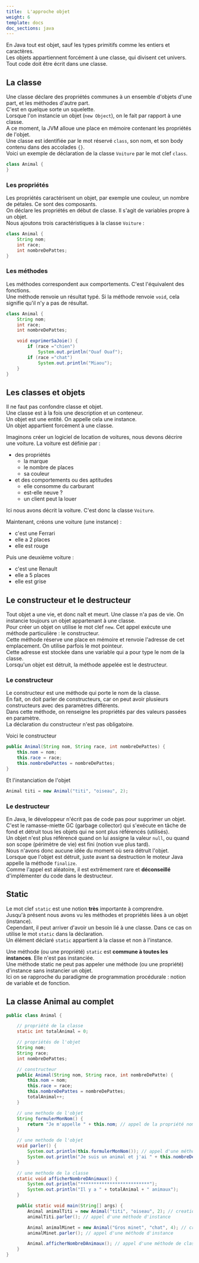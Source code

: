 ```yaml
---
title:  L'approche objet
weight: 6
template: docs
doc_sections: java
---
```


En Java tout est objet, sauf les types primitifs comme les entiers et caractères.  
Les objets appartiennent forcément à une classe, qui divisent cet univers.
Tout code doit être écrit dans une classe.  

## La classe

Une classe déclare des propriétés communes à un ensemble d'objets d'une part, et les méthodes d'autre part.  
C'est en quelque sorte un squelette.  
Lorsque l'on instancie un objet (`new Object`), on le fait par rapport à une classe.  
A ce moment, la JVM alloue une place en mémoire contenant les propriétés de l'objet.  
Une classe est identifiée par le mot réservé `class`, son nom, et son body contenu dans des accolades `{}`.  
Voici un exemple de déclaration de la classe `Voiture` par le mot clef `class`.

``` java
class Animal {
}
```

### Les propriétés

Les propriétés caractérisent un objet, par exemple une couleur, un nombre de pétales. Ce sont des composants.  
On déclare les propriétés en début de classe. Il s'agit de variables propre à un objet.  
Nous ajoutons trois caractéristiques à la classe `Voiture` :

``` java
class Animal {
    String nom;
    int race;
    int nombreDePattes;
}
```

### Les méthodes

Les méthodes correspondent aux comportements. C'est l'équivalent des fonctions.  
Une méthode renvoie un résultat typé. Si la méthode renvoie `void`, cela signifie qu'il n'y a pas de résultat.

``` java
class Animal {
    String nom;
    int race;
    int nombreDePattes;

    void exprimerSaJoie() {
        if (race ="chien")
            System.out.println("Ouaf Ouaf");
        if (race ="chat")
            System.out.println("Miaou");
    }
}
```

## Les classes et objets

Il ne faut pas confondre classe et objet.  
Une classe est à la fois une description et un conteneur.  
Un objet est une entité. On appelle cela une instance.  
Un objet appartient forcément à une classe.  

Imaginons créer un logiciel de location de voitures, nous devons décrire une voiture.
La voiture est définie par :

* des propriétés
  * la marque
  * le nombre de places
  * sa couleur
* et des comportements ou des aptitudes
  * elle consomme du carburant
  * est-elle neuve ?
  * un client peut la louer

Ici nous avons décrit la voiture. C'est donc la classe `Voiture`.  
  
Maintenant, créons une voiture (une instance) :

* c'est une Ferrari
* elle a 2 places
* elle est rouge

Puis une deuxième voiture :

* c'est une Renault
* elle a 5 places
* elle est grise

## Le constructeur et le destructeur

Tout objet a une vie, et donc naît et meurt.
Une classe n'a pas de vie.
On instancie toujours un objet appartenant à une classe.  
Pour créer un objet on utilise le mot clef `new`. Cet appel exécute une méthode particulière : le constructeur.  
Cette méthode réserve une place en mémoire et renvoie l'adresse de cet emplacement. On utilise parfois le mot pointeur.  
Cette adresse est stockée dans une variable qui a pour type le nom de la classe.  
Lorsqu'un objet est détruit, la méthode appelée est le destructeur.

### Le constructeur

Le constructeur est une méthode qui porte le nom de la classe.  
En fait, on doit parler de constructeurs, car on peut avoir plusieurs constructeurs avec des paramètres différents.  
Dans cette méthode, on renseigne les propriétés par des valeurs passées en paramètre.  
La déclaration du constructeur n'est pas obligatoire.

Voici le constructeur

``` Java
public Animal(String nom, String race, int nombreDePattes) {
    this.nom = nom;
    this.race = race;
    this.nombreDePattes = nombreDePattes;
}
```

Et l'instanciation de l'objet

``` Java
Animal titi = new Animal("titi", "oiseau", 2);
```

### Le destructeur

En Java, le développeur n'écrit pas de code pas pour supprimer un objet.  
C'est le ramasse-miette GC (garbage collector) qui s'exécute en tâche de fond et détruit tous les objets qui ne sont plus référencés (utilisés).  
Un objet n'est plus référencé quand on lui assigne la valeur `null`, ou quand son scope (périmètre de vie) est fini (notion vue plus tard).  
Nous n'avons donc aucune idée du moment où sera détruit l'objet.  
Lorsque que l'objet est détruit, juste avant sa destruction le moteur Java appelle la méthode `finalize`.  
Comme l'appel est aléatoire, il est extrêmement rare et **déconseillé** d'implémenter du code dans le destructeur.

## Static

Le mot clef `static` est une notion **très** importante à comprendre.  
Jusqu'à présent nous avons vu les méthodes et propriétés liées à un objet (instance).  
Cependant, il peut arriver d'avoir un besoin lié à une classe. Dans ce cas on utilise le mot `static` dans la déclaration.  
Un élément déclaré `static` appartient à la classe et non à l'instance.  

Une méthode (ou une propriété) `static` est **commune à toutes les instances**. Elle n'est pas instanciée.  
Une méthode static ne peut pas appeler une méthode (ou une propriété) d'instance sans instancier un objet.  
Ici on se rapproche du paradigme de programmation procédurale : notion de variable et de fonction.  

## La classe Animal au complet

```java
public class Animal {

    // propriété de la classe
    static int totalAnimal = 0;

    // propriétés de l'objet
    String nom;
    String race;
    int nombreDePattes;

    // constructeur
    public Animal(String nom, String race, int nombreDePatte) {
        this.nom = nom;
        this.race = race;
        this.nombreDePattes = nombreDePattes;
        totalAnimal++;
    }

    // une methode de l'objet
    String formulerMonNom() {
        return "Je m'appelle " + this.nom; // appel de la propriété nom
    }

    // une methode de l'objet
    void parler() {
        System.out.println(this.formulerMonNom()); // appel d'une méthode de l'objet
        System.out.println("Je suis un animal et j'ai " + this.nombreDePattes + " pattes");
    }

    // une methode de la classe
    static void afficherNombreDAnimaux() {
        System.out.println("**************************");
        System.out.println("Il y a " + totalAnimal + " animaux");
    }

    public static void main(String[] args) {
        Animal animalTiti = new Animal("titi", "oiseau", 2); // creation animal
        animalTiti.parler(); // appel d'une méthode d'instance

        Animal animalMinet = new Animal("Gros minet", "chat", 4); // creation animal
        animalMinet.parler(); // appel d'une méthode d'instance

        Animal.afficherNombreDAnimaux(); // appel d'une méthode de classe
    }
}
```
